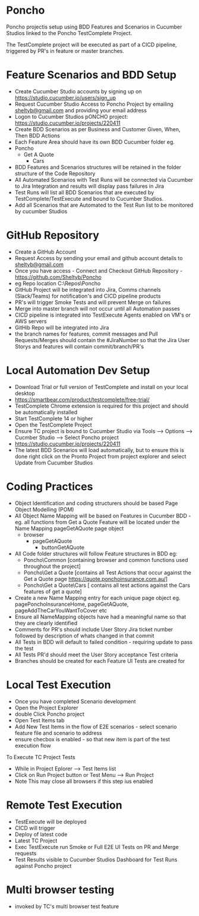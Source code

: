 # Poncho
Poncho projectis setup using BDD Features and Scenarios in Cucumber Studios linked to the Poncho TestComplete Project.

The TestComplete project will be executed as part of a CICD pipeline, triggered by PR's in feature or master branches.

# Feature Scenarios and BDD Setup
- Create Cucumber Studio accounts by signing up on https://studio.cucumber.io/users/sign_up 
- Request Cucumber Studio Access to Poncho Project by emailing sheltyb@gmail.com and providing your email address
- Logon to Cucumber Studios pONCHO project: https://studio.cucumber.io/projects/220411
- Create BDD Scenarios as per Business and Customer Given, When, Then BDD Actions
- Each Feature Area should have its own BDD Cucumber folder eg. 
- Poncho
	- Get A Quote
		- Cars
- BDD Features and Scenarios structures will be retained in the folder structure of the Code Repository
- All Automated Scenarios with Test Runs will be connected via Cucumber to Jira Integration and results will display pass failures in Jira
- Test Runs will list all BDD Scenarios that are executed by TestComplete/TestExecute and bound to Cucumber Studios.
- Add all Scenarios that are Automated to the Test Run list to be monitored by cucumber Studios
		
# GitHub Repository
- Create a GitHub Account
- Request Access by sending your email and github account details to sheltyb@gmail.com
- Once you have access - Connect and Checkout GitHub Repository - https://github.com/Sheltyb/Poncho
- eg Repo location C:\Repos\Poncho
- GitHub Project will be integrated into Jira, Comms channels (Slack/Teams) for notification's and CICD pipeline products
- PR's will trigger Smoke Tests and will prevent Merge on failures
- Merge into master branch will not occur until all Automation passes
- CICD pipeline is integrated into TestExecute Agents enabled on VM's or AWS servers
- GitHib Repo will be integrated into Jira
- the branch names for features, commit messages and Pull Requests/Merges should contain the #JiraNumber so that the Jira User Storys and features will contain commit/branch/PR's

# Local Automation Dev Setup
- Download Trial or full version of TestComplete and install on your local desktop
- https://smartbear.com/product/testcomplete/free-trial/
- TestComplete Chrome extension is required for this project and should be automatically installed 
- Start TestComplete 14 or higher
- Open the TestComplete Project
- Ensure TC project is bound to Cucumber Studio via Tools --> Options --> Cucmber Studio --> Select Poncho project 
- https://studio.cucumber.io/projects/220411
- The latest BDD Scenarios will load automatically, but to ensure this is done right click on the Pronto Project from project explorer and select Update from Cucumber Studios

# Coding Practices
- Object Identification and coding structurers should be based Page Object Modelling (POM)
- All Object Name Mapping will be based on Features in Cucumber BDD - eg. all functions from Get a Quote Feature will be located under the Name Mapping pageGetAQuote page object
	- browser
		- pageGetAQuote
			- buttonGetAQuote
- All Code folder structures will follow Feature structures in BDD eg:
	- Poncho\Common    		[containing browser and common functions used throughout the project]
	- Poncho\Get a Quote 	[contains all Test Actions that occur against the Get a Quote page https://quote.ponchoinsurance.com.au/]
	- Poncho\Get a Quote\Cars [ contains all test actions against the Cars features of get a quote]
- Create a new Name Mapping entry for each unique page object eg. pagePonchoInsuranceHome, pageGetAQuote, pageAddTheCarYouWantToCover etc
- Ensure all NameMapping objects have had a meaningful name so that they are clearly identified
- Comments for PR's should include User Story Jira ticket number followed by description of whats changed in that commit
- All Tests in BDD will default to failed condition - requiring update to pass the test
- All Tests PR'd should meet the User Story acceptance Test criteria
- Branches should be created for each Feature UI Tests are created for

# Local Test Execution
- Once you have completed Scenario development
- Open the Project Explorer
- double Click Poncho project
- Open Test Items tab
- Add New Test Items in the flow of E2E scenarios - select scenario feature file and scenario to address
- ensure checbox is enabled - so that new item is part of the test execution flow

To Execute TC Project Tests 
- While in Project Eplorer --> Test Items list
- Click on Run Project button or Test Menu --> Run Project
- Note This may close all browsers if this step ius enabled
 
 # Remote Test Execution
 - TestExecute will be deployed
 - CICD will trigger 
 - Deploy of latest code
 - Latest TC Project
 - Exec TestExecute run Smoke or Full E2E UI Tests on PR and Merge requests
 - Test Results visible to Cucumber Studios Dashboard for Test Runs against Poncho project
 
 # Multi browser testing
 - invoked by TC's multi browser test feature
 
	

